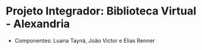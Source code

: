 # Projeto Integrador: Biblioteca Virtual - Alexandria

- Componentes: Luana Tayná, João Victor e Elias Renner